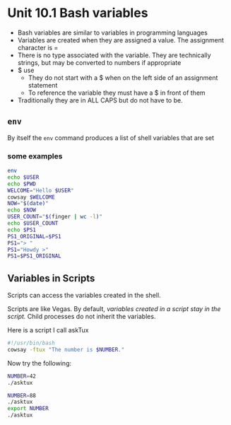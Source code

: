 # Unit 10.1 Bash variables

* Bash variables are similar to variables in programming languages
* Variables are created when they are assigned a value.  The assignment character is =
* There is no type associated with the variable.  They are technically strings, but may be converted to numbers if appropriate
* $ use
  * They do not start with a $ when on the left side of an assignment statement
  * To reference the variable they must have a $ in front of them
* Traditionally they are in ALL CAPS but do not have to be.


## ```env```

By itself the ```env``` command produces a list of shell variables that are set

### some examples

```bash
env
echo $USER
echo $PWD
WELCOME="Hello $USER"
cowsay $WELCOME
NOW="$(date)"
echo $NOW
USER_COUNT="$(finger | wc -l)"
echo $USER_COUNT
echo $PS1
PS1_ORIGINAL=$PS1
PS1="> "
PS1="Howdy >"
PS1=$PS1_ORIGINAL
```

## Variables in Scripts

Scripts can access the variables created in the shell.

Scripts are like Vegas.  By default, *variables created in a script stay in the script.* Child processes do not inherit the variables.

Here is a script I call askTux

```bash
#!/usr/bin/bash
cowsay -ftux "The number is $NUMBER."
```

Now try the following:

```bash
NUMBER=42
./asktux
```

```bash
NUMBER=88
./asktux
export NUMBER
./asktux
```